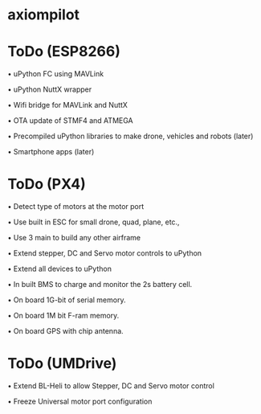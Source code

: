 # axiompilot

ToDo (ESP8266)
========


•	uPython FC using MAVLink

•	uPython NuttX wrapper

•	Wifi bridge for MAVLink and NuttX

•	OTA update of STMF4 and ATMEGA

•	Precompiled uPython libraries to make drone, vehicles and robots (later)

•	Smartphone apps (later)


ToDo (PX4)
========
•	 Detect type of motors at the motor port

•	 Use built in ESC for small drone, quad, plane, etc.,

•	 Use 3 main to build any other airframe

•	 Extend stepper, DC and Servo motor controls to uPython

•	Extend all devices to uPython

•	In built BMS to charge and monitor the 2s battery cell.

•	On board 1G-bit of serial memory.

•	On board 1M bit  F-ram memory.

•	On board GPS with chip antenna.

ToDo (UMDrive)
========

•	Extend BL-Heli to allow Stepper, DC and Servo motor control

•	Freeze Universal motor port configuration

